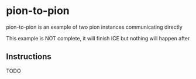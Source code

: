 # pion-to-pion
pion-to-pion is an example of two pion instances communicating directly

This example is NOT complete, it will finish ICE but nothing will happen after

## Instructions
TODO
